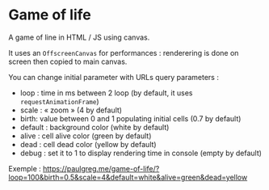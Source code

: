 # Game of life

A game of line in HTML / JS using canvas.

It uses an `OffscreenCanvas` for performances : renderering is done on screen then copied to main canvas.

You can change initial parameter with URLs query parameters : 
- loop : time in ms between 2 loop (by default, it uses `requestAnimationFrame`)
- scale : « zoom » (4 by default)
- birth: value between 0 and 1 populating initial cells (0.7 by default)
- default : background color (white by default)
- alive : cell alive color (green by default)
- dead : cell dead color (yellow by default)
- debug : set it to 1 to display rendering time in console (empty by default)

Exemple : https://paulgreg.me/game-of-life/?loop=100&birth=0.5&scale=4&default=white&alive=green&dead=yellow